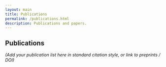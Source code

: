 ```yaml
---
layout: main
title: Publications
permalink: /publications.html
description: Publications and papers.
---
```


## Publications

*(Add your publication list here in standard citation style, or link to preprints / DOI)*
